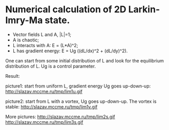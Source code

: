 # Numerical calculation of 2D Larkin-Imry-Ma state.

- Vector fields L and A, |L|=1;
- A is chaotic;
- L interacts with A: E = (L*A)^2;
- L has gradient energy: E = Ug ((dL/dx)^2 + (dL/dy)^2).

One can start from some initial distribution of L and look for the
equilibrium distribution of L. Ug is a control parameter.

Result:

picture1: start from uniform L, gradient energy Ug goes up-down-up:
http://slazav.mccme.ru/tmp/lim1u.gif

picture2: start from L with a vortex, Ug goes up-down-up. The vortex is stable:
http://slazav.mccme.ru/tmp/lim1v.gif

More pictures:
http://slazav.mccme.ru/tmp/lim2s.gif
http://slazav.mccme.ru/tmp/lim3s.gif

